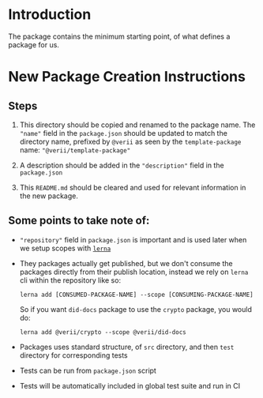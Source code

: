 # Introduction
The package contains the minimum starting point, 
of what defines a package for us.

# New Package Creation Instructions

## Steps

1. This directory should be copied and renamed to the package name. 
   The `"name"` field in the `package.json` should be updated to match 
   the directory name, prefixed by `@verii` as 
   seen by the `template-package` name:
   `"@verii/template-package"`

1. A description should be added in the `"description"` field 
   in the `package.json`

1. This `README.md` should be cleared and used for relevant 
   information in the new package.

## Some points to take note of:

* `"repository"` field in `package.json` is important and is used 
  later when we setup scopes with [`lerna`](https://lerna.js.org/)

* They packages actually get published, but we don't consume the 
  packages directly from their publish location, instead we rely 
  on `lerna` cli within the repository like so:
  
  `lerna add [CONSUMED-PACKAGE-NAME] --scope [CONSUMING-PACKAGE-NAME]`

  So if you want `did-docs` package to use the `crypto` package, 
  you would do:
  
  `lerna add @verii/crypto --scope @verii/did-docs`

* Packages uses standard structure, of `src` directory, 
  and then `test` directory for corresponding tests

* Tests can be run from `package.json` script

* Tests will be automatically included in global test suite and run in CI